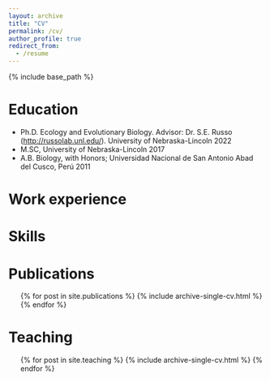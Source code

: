 ```yaml
---
layout: archive
title: "CV"
permalink: /cv/
author_profile: true
redirect_from:
  - /resume
---
```


{% include base_path %}

Education
======
* Ph.D. Ecology and Evolutionary Biology. Advisor: Dr. S.E. Russo (http://russolab.unl.edu/). University of Nebraska-Lincoln 2022 	
* M.SC, University of Nebraska-Lincoln 2017
* A.B. Biology, with Honors; Universidad Nacional de San Antonio Abad del Cusco, Perú 2011


Work experience
======

  
Skills
======

Publications
======
  <ul>{% for post in site.publications %}
    {% include archive-single-cv.html %}
  {% endfor %}</ul>
  
  
Teaching
======
  <ul>{% for post in site.teaching %}
    {% include archive-single-cv.html %}
  {% endfor %}</ul>
  


